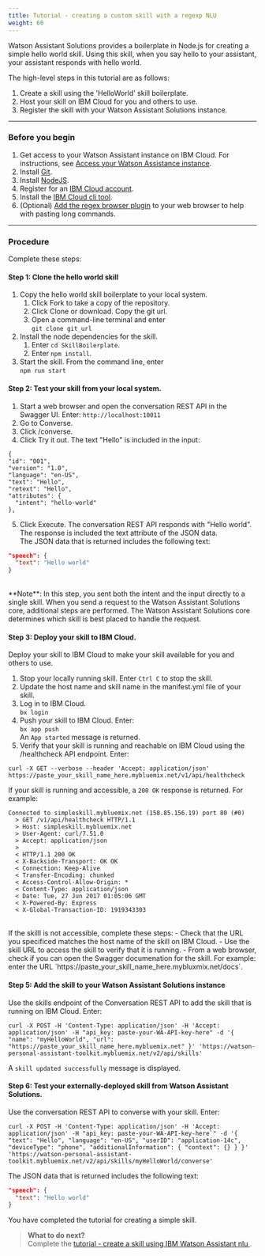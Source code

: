 ```yaml
---
title: Tutorial - creating a custom skill with a regexp NLU
weight: 60
---
```

Watson Assistant Solutions provides a boilerplate in Node.js for creating a simple hello world skill. Using this skill, when you say hello to your assistant, your assistant responds with hello world.

The high-level steps in this tutorial are as follows:
1. Create a skill using the 'HelloWorld' skill boilerplate.
3. Host your skill on IBM Cloud for you and others to use.
2. Register the skill with your Watson Assistant Solutions instance.

---
### Before you begin
1. Get access to your Watson Assistant instance on IBM Cloud.  For instructions, see [Access your Watson Assistance  instance]({{site.baseurl}}/get-started/get-api-key/).
2. Install [Git](https://git-scm.com/downloads).
3. Install [NodeJS](https://nodejs.org/dist/).
4. Register for an [IBM Cloud account](https://www.ibm.com/account/us-en/signup/register.html).
5. Install the [IBM Cloud cli tool](https://console.bluemix.net/docs/cli/index.html#cli).
6. (Optional) [Add the regex browser plugin]({{site.baseurl}}/get-help/troubleshooting/) to your web browser to help with pasting long commands.

---
### Procedure
Complete these steps:

#### Step 1: Clone the hello world skill
1.  Copy the hello world skill boilerplate to your local system.
    1. Click Fork to take a copy of the repository.
    2. Click Clone or download. Copy the git url.
    3. Open a command-line terminal and enter<br>`git clone git_url`
2. Install the node dependencies for the skill.
    1. Enter `cd SkillBoilerplate`.
    2. Enter `npm install`.
3.  Start the skill. From the command line, enter<br>`npm run start`

#### Step 2: Test your skill from your local system.
1. Start a web browser and open the conversation REST API in the Swagger UI.  Enter:
`http://localhost:10011`
2. Go to Converse.
3. Click /converse.
4. Click Try it out.  The text "Hello" is included in the input:
  ```
{
  "id": "001",
  "version": "1.0",
  "language": "en-US",
  "text": "Hello",
  "retext": "Hello",
  "attributes": {
    "intent": "hello-world"
  },
```
5. Click Execute.
The conversation REST API responds with "Hello world".  The response is included the text attribute of the  JSON data.  <br>
The JSON data that is returned includes the following text:<br>
```JSON
"speech": {
  "text": "Hello world"
}
```
<br>
**Note**:  In this step, you sent both the intent and the input directly to a single skill.  When you send a request to the Watson Assistant Solutions core, additional steps are performed. The Watson Assistant Solutions core determines  which skill is best placed to handle the request.

#### Step 3: Deploy your skill to IBM Cloud.
Deploy your skill to IBM Cloud to make your skill available for you and others to use.
1. Stop your locally running skill.  Enter `Ctrl C` to stop the skill.
2. Update the host name and skill name in the manifest.yml file of your skill.
3. Log in to IBM Cloud. <br>`bx login`<br>
4. Push your skill to IBM Cloud.  Enter:<br>`bx app push`<br>
An `App started` message is returned.
5.  Verify that your skill is running and reachable on IBM Cloud using the /healthcheck API endpoint.  Enter:
```shell
curl -X GET --verbose --header 'Accept: application/json' https://paste_your_skill_name_here.mybluemix.net/v1/api/healthcheck
```
If your skill is running and accessible, a `200 OK` response is returned.  For example:<br>
```shell
Connected to simpleskill.mybluemix.net (158.85.156.19) port 80 (#0)
  > GET /v1/api/healthcheck HTTP/1.1
  > Host: simpleskill.mybluemix.net
  > User-Agent: curl/7.51.0
  > Accept: application/json
  >
  < HTTP/1.1 200 OK
  < X-Backside-Transport: OK OK
  < Connection: Keep-Alive
  < Transfer-Encoding: chunked
  < Access-Control-Allow-Origin: *
  < Content-Type: application/json
  < Date: Tue, 27 Jun 2017 01:05:06 GMT
  < X-Powered-By: Express
  < X-Global-Transaction-ID: 1919343303
```
<br>
If the skilll is not accessible, complete these steps:
- Check that the URL you specificed matches the host name of the skill on IBM Cloud.
- Use the skill URL to access the skill to verify that it is running.
- From a web browser, check if you can open the Swagger documenation for the skill. For example: enter the URL `https://paste_your_skill_name_here.mybluxmix.net/docs`.

#### Step 5: Add the skill to your Watson Assistant Solutions instance
Use the skills endpoint of the Conversation REST API to add the skill that is running on IBM Cloud. Enter:
```shell
curl -X POST -H 'Content-Type: application/json' -H 'Accept: application/json' -H "api_key: paste-your-WA-API-key-here" -d '{ "name": "myHelloWorld", "url": "https://paste_your_skill_name_here.mybluemix.net" }' 'https://watson-personal-assistant-toolkit.mybluemix.net/v2/api/skills'
```
A `skill updated successfully` message is displayed.

#### Step 6: Test your externally-deployed skill from Watson Assistant Solutions.
Use the conversation REST API to converse with your skill.  Enter:
```shell
curl -X POST -H 'Content-Type: application/json' -H 'Accept: application/json' -H "api_key: paste-your-WA-API-key-here`" -d '{ "text": "Hello", "language": "en-US", "userID": "application-14c", "deviceType": "phone", "additionalInformation": { "context": {} } }' 'https://watson-personal-assistant-toolkit.mybluemix.net/v2/api/skills/myHelloWorld/converse'
```
The JSON data that is returned includes the following text:
```JSON
"speech": {
  "text": "Hello world"
}
```
You have completed the tutorial for creating a simple skill.

> **What to do next?**<br/>
Complete the [tutorial - create a skill using IBM Watson Assistant nlu ]({{site.baseurl}}/further-topics/using-wcs).

